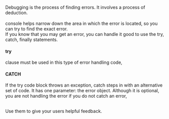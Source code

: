 Debugging is the process of finding errors. It involves a
process of deduction.
<br>
<br>
console helps narrow down the area in which the
error is located, so you can try to find the exact error.
<br>
If you know that you may get an error, you can handle
it good to use the try, catch, finally statements.
<br>

#### try 
clause must be used in
this type of error handling code,
<br>

#### CATCH
If the try code block throws an
exception, catch steps in with an
alternative set of code.
It has one parameter: the error
object. Although it is optional,
you are not handling the error if
you do not catch an error,


<br>
Use them to give your users helpful feedback.